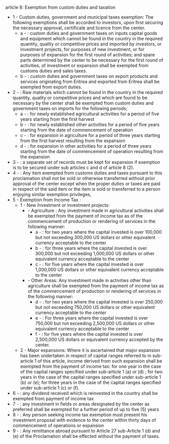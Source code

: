 article 8: Exemption from custom duties and taxation

<ul>
			<li>1 - Custom duties, government and municipal taxes exemption: The following exemptions shall be accorded to investors, upon first securing the necessary approval, certificate and licence from the center.<ul>
						<li>a - : custom duties and government taxes on inputs capital goods and equipment which cannot be found in the country in the required quantity, quality or competitive prices and imported by investors, or investment projects, for purposes of new investment, or for purposes of expansion for the first round of activities; and spare parts determined by the center to be necessary for the first round of activities, of investment or expansion shall be exempted from customs duties and sales taxes. <ul>
						</ul></li>						<li>b - : custom duties and government taxes on export products and services originating from Eritrea and exported from Eritrea shall be exempted from export duties. <ul>
						</ul></li>			</ul></li>			<li>2 - : Raw materials which cannot be found in the country in the required quantity, quality or competitive prices and which are found to be necessary by the center shall be exempted from custom duties and government taxes on imports for the following periods; <ul>
						<li>a - : for newly established agricultural activities for a period of five years starting from the first harvest <ul>
						</ul></li>						<li>b - : for newly established other activities for a period of five years starting from the date of commencement of operation<ul>
						</ul></li>						<li>c - : for expansion in agriculture for a period of three years starting from the first harvest resulting from the expansion<ul>
						</ul></li>						<li>d - : for expansion in other activities for a period of three years starting from the date of commencement of operation resulting from the expansion<ul>
						</ul></li>			</ul></li>			<li>3 - : a separate set of records must be kept for expansion if exemption is to be secured under sub articles c and d of article 8 (2). <ul>
			</ul></li>			<li>4 - : Any item exempted from customs duties and taxes pursuant to this proclamation shall not be sold or otherwise transferred without prior approval of the center except when the proper duties or taxes are paid in respect of the said item or the item is sold or transferred to a person enjoying similar exemption privileges, <ul>
			</ul></li>			<li>5 - Exemption from Income Tax : <ul>
						<li>1 - New Investment or investment projects: <ul>
									<li> - Agriculture : Any investment made in agricultural activities shall be exempted from the payment of income tax as of the commencement of production or rendering of services in the following manner: <ul>
												<li>a - : for two years where the capital invested is over 100,000 but not exceeding 300,000 US dollars or other equivalent currency acceptable to the center<ul>
												</ul></li>												<li>b - : for three years where the capital invested is over 300,000 but not exceeding 1,000,000 US dollars or other equivalent currency acceptable to the center <ul>
												</ul></li>												<li>c - : for five years where the capital invested is over 1,000,000 US dollars or other equivalent currency acceptable to the center<ul>
												</ul></li>									</ul></li>									<li> - Other Areas: Any investment made in activities other than agriculture shall be exempted from the payment of income tax as of the commencement of production or rendering of services in the following manner: <ul>
												<li>d - : for two years where the capital invested is over 250,000 but not exceeding 750,000 US dollars or other equivalent currency acceptable to the center <ul>
												</ul></li>												<li>e - : For three years where the capital invested is over 750,000 but not exceeding 2,500,000 US dollars or other equivalent currency acceptable to the center<ul>
												</ul></li>												<li>f - : for five years where the capital invested is over 2,500,000 US dollars or equivalent currency accepted by the center. <ul>
												</ul></li>									</ul></li>						</ul></li>						<li>2 - Major expansions: Where it is ascertained that major expansion has been undertaken in respect of capital ranges referred to in sub-article 1 of this article, income derived from such expansion shall be exempted from the payment of income tax: for one year in the case of the capital ranges specified under sub-article 1 (a) or (d) ; for two years in the case of the capital ranges specified under sub-article 1 (b) or (e); for three years in the case of the capital ranges specified under sub-article 1 (c) or (f). <ul>
						</ul></li>			</ul></li>			<li>6 - : any dividend received which is reinvested in the country shall be exempted from payment of income tax<ul>
			</ul></li>			<li>7 - : any investment in fields or areas designated by the center as preferred shall be exempted for a further period of up to five (5) years <ul>
			</ul></li>			<li>8 - : Any person seeking income tax exemption must present his investment proposal with evidence to the center within thirty days of commencement of operations or expansion<ul>
			</ul></li>			<li>9 - : Any remittance abroad pursuant to Article 27 sub-Article 1 (d) and (e) of the Proclamation shall be effected without the payment of taxes. <ul>
			</ul></li></ul>